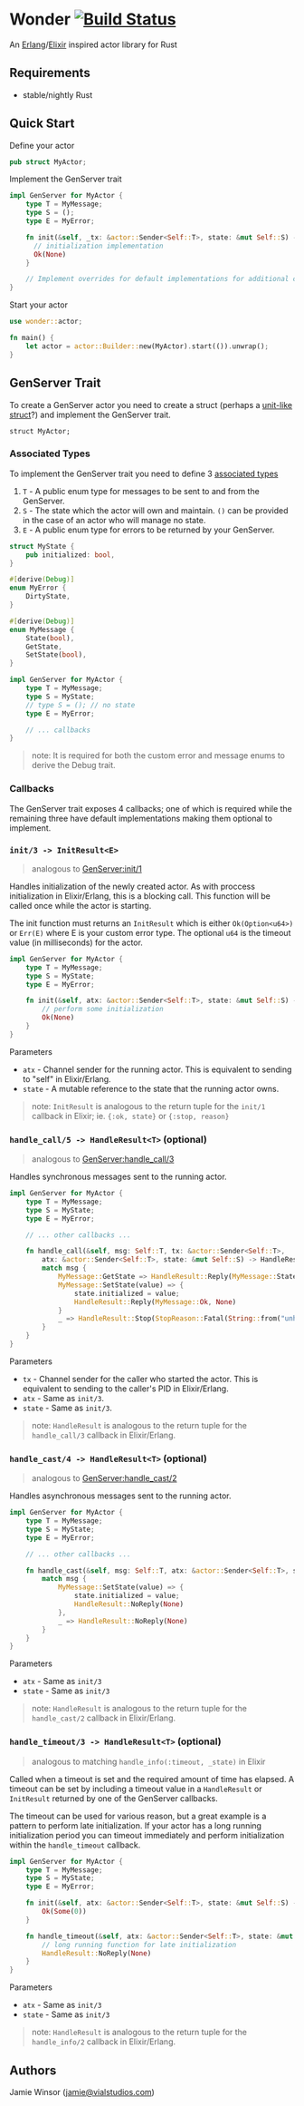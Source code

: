 # Wonder [![Build Status](https://travis-ci.org/reset/wonder.png?branch=master)](https://travis-ci.org/reset/wonder)

An [Erlang](http://www.erlang.org/doc/design_principles/gen_server_concepts.html)/[Elixir](http://elixir-lang.org/docs/stable/elixir/GenServer.html#content) inspired actor library for Rust

## Requirements

* stable/nightly Rust

## Quick Start

Define your actor

```rust
pub struct MyActor;
```

Implement the GenServer trait

```rust
impl GenServer for MyActor {
    type T = MyMessage;
    type S = ();
    type E = MyError;

    fn init(&self, _tx: &actor::Sender<Self::T>, state: &mut Self::S) -> InitResult<Self::E> {
      // initialization implementation
      Ok(None)
    }

    // Implement overrides for default implementations for additional callbacks
}
```

Start your actor

```rust
use wonder::actor;

fn main() {
    let actor = actor::Builder::new(MyActor).start(()).unwrap();
}
```

## GenServer Trait

To create a GenServer actor you need to create a struct (perhaps a [unit-like struct](https://doc.rust-lang.org/book/structs.html#unit-like-structs)?) and implement the GenServer trait.

```
struct MyActor;
```

### Associated Types

To implement the GenServer trait you need to define 3 [associated types](https://doc.rust-lang.org/book/associated-types.html)

1. `T` - A public enum type for messages to be sent to and from the GenServer.
1. `S` - The state which the actor will own and maintain. `()` can be provided in the case of an actor who will manage no state.
1. `E` - A public enum type for errors to be returned by your GenServer.

```rust
struct MyState {
    pub initialized: bool,
}

#[derive(Debug)]
enum MyError {
    DirtyState,
}

#[derive(Debug)]
enum MyMessage {
    State(bool),
    GetState,
    SetState(bool),
}

impl GenServer for MyActor {
    type T = MyMessage;
    type S = MyState;
    // type S = (); // no state
    type E = MyError;

    // ... callbacks
}
```

> note: It is required for both the custom error and message enums to derive the Debug trait.

### Callbacks

The GenServer trait exposes 4 callbacks; one of which is required while the remaining three have default implementations making them optional to implement.

### `init/3 -> InitResult<E>`

> analogous to [GenServer:init/1](http://elixir-lang.org/docs/stable/elixir/GenServer.html#c:init/1)

Handles initialization of the newly created actor. As with proccess initialization in Elixir/Erlang, this is a blocking call. This function will be called once while the actor is starting.

The init function must returns an `InitResult` which is either `Ok(Option<u64>)` or `Err(E)` where E is your custom error type. The optional `u64` is the timeout value (in milliseconds) for the actor.

```rust
impl GenServer for MyActor {
    type T = MyMessage;
    type S = MyState;
    type E = MyError;

    fn init(&self, atx: &actor::Sender<Self::T>, state: &mut Self::S) -> InitResult<Self::E> {
        // perform some initialization
        Ok(None)
    }
}
```

Parameters

- `atx` - Channel sender for the running actor. This is equivalent to sending to "self" in Elixir/Erlang.
- `state` - A mutable reference to the state that the running actor owns.

> note: `InitResult` is analogous to the return tuple for the `init/1` callback in Elixir; ie. `{:ok, state}` or `{:stop, reason}`

### `handle_call/5 -> HandleResult<T>` (optional)

> analogous to [GenServer:handle_call/3](http://elixir-lang.org/docs/stable/elixir/GenServer.html#c:handle_call/3)

Handles synchronous messages sent to the running actor.

```rust
impl GenServer for MyActor {
    type T = MyMessage;
    type S = MyState;
    type E = MyError;

    // ... other callbacks ...

    fn handle_call(&self, msg: Self::T, tx: &actor::Sender<Self::T>,
        atx: &actor::Sender<Self::T>, state: &mut Self::S) -> HandleResult<Self::T> {
        match msg {
            MyMessage::GetState => HandleResult::Reply(MyMessage::State(state.initialized), None),
            MyMessage::SetState(value) => {
                state.initialized = value;
                HandleResult::Reply(MyMessage::Ok, None)
            }
            _ => HandleResult::Stop(StopReason::Fatal(String::from("unhandled call")), None),
        }
    }
}
```

Parameters

- `tx` - Channel sender for the caller who started the actor. This is equivalent to sending to the caller's PID in Elixir/Erlang.
- `atx` - Same as `init/3`.
- `state` - Same as `init/3`.

> note: `HandleResult` is analogous to the return tuple for the `handle_call/3` callback in Elixir/Erlang.

### `handle_cast/4 -> HandleResult<T>` (optional)

> analogous to [GenServer:handle_cast/2](http://elixir-lang.org/docs/stable/elixir/GenServer.html#c:handle_cast/2)

Handles asynchronous messages sent to the running actor.

```rust
impl GenServer for MyActor {
    type T = MyMessage;
    type S = MyState;
    type E = MyError;

    // ... other callbacks ...

    fn handle_cast(&self, msg: Self::T, atx: &actor::Sender<Self::T>, state: &mut Self::S) -> HandleResult<Self::T> {
        match msg {
            MyMessage::SetState(value) => {
                state.initialized = value;
                HandleResult::NoReply(None)
            },
            _ => HandleResult::NoReply(None)
        }
    }
}
```

Parameters

- `atx` - Same as `init/3`
- `state` - Same as `init/3`

> note: `HandleResult` is analogous to the return tuple for the `handle_cast/2` callback in Elixir/Erlang.

### `handle_timeout/3 -> HandleResult<T>` (optional)

> analogous to matching `handle_info(:timeout, _state)` in Elixir

Called when a timeout is set and the required amount of time has elapsed. A timeout can be set by including a timeout value in a `HandleResult` or `InitResult` returned by one of the GenServer callbacks.

The timeout can be used for various reason, but a great example is a pattern to perform late initialization. If your actor has a long running initialization period you can timeout immediately and perform initialization within the `handle_timeout` callback.

```rust
impl GenServer for MyActor {
    type T = MyMessage;
    type S = MyState;
    type E = MyError;

    fn init(&self, atx: &actor::Sender<Self::T>, state: &mut Self::S) -> InitResult<Self::E> {
        Ok(Some(0))
    }

    fn handle_timeout(&self, atx: &actor::Sender<Self::T>, state: &mut Self::S) -> HandleResult<Self::T> {
        // long running function for late initialization
        HandleResult::NoReply(None)
    }
}
```

Parameters

- `atx` - Same as `init/3`
- `state` - Same as `init/3`

> note: `HandleResult` is analogous to the return tuple for the `handle_info/2` callback in Elixir/Erlang.

## Authors

Jamie Winsor (<jamie@vialstudios.com>)
